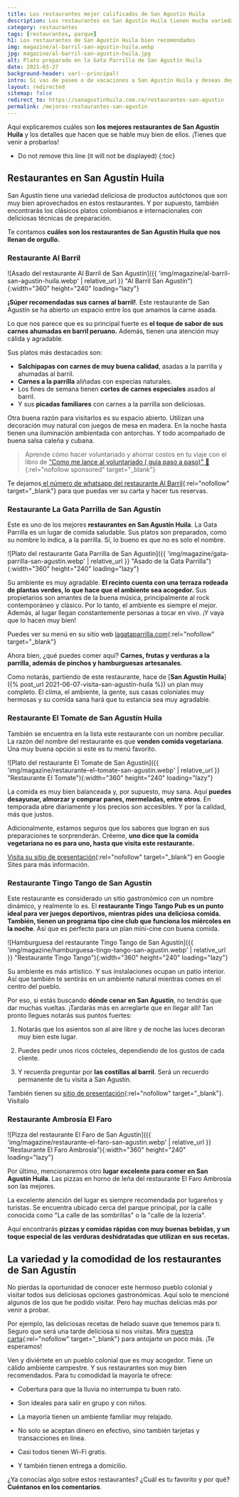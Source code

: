 ```yaml
---
title: Los restaurantes mejor calificados de San Agustín Huila
description: Los restaurantes en San Agustín Huila tienen mucha variedad de ofertas gastronómicas. Te contaremos de 5 de ellos con muy buenas calificaciones.
category: restaurantes
tags: [restaurantes, parque]
h1: Los restaurantes de San Agustín Huila bien recomendados
img: magazine/al-barril-san-agustin-huila.webp
jpg: magazine/al-barril-san-agustin-huila.jpg
alt: Plato preparado en la Gata Parrilla de San Agustín Huila
date: 2021-03-27
background-header: var(--principal)
intro: Si vas de paseo o de vacaciones a San Agustín Huila y deseas degustar algún rico almuerzo, o una cena inolvidable, no te puedes perder la diversidad gastronómica de sus restaurantes.
layout: redirected
sitemap: false
redirect_to: https://sanagustinhuila.com.co/restaurantes-san-agustin
permalink: /mejores-restaurantes-san-agustin
---
```

Aquí explicaremos cuáles son **los mejores restaurantes de San Agustín Huila** y los detalles que hacen que se hable muy bien de ellos. ¡Tienes que venir a probarlos!
<!-- excerpt -->

* Do not remove this line (it will not be displayed)
{:toc}

## Restaurantes en San Agustín Huila

San Agustín tiene una variedad deliciosa de productos autóctonos que son muy bien aprovechados en estos restaurantes. Y por supuesto, también encontrarás los clásicos  platos colombianos e internacionales con deliciosas técnicas de preparación.

Te contamos **cuáles son los restaurantes de San Agustín Huila que nos llenan de orgullo.**

### Restaurante Al Barril

![Asado del restaurante Al Barril de San Agustín]({{ 'img/magazine/al-barril-san-agustin-huila.webp' | relative_url }} "Al Barril San Agustín"){:width="360" height="240" loading="lazy"}

**¡Súper recomendadas sus carnes al barril!**. Este restaurante de San Agustín se ha abierto un espacio entre los que amamos la carne asada.

Lo que nos parece que es su principal fuerte es **el toque de sabor de sus carnes ahumadas en barril peruano.** Además, tienen una atención muy cálida y agradable.

Sus platos más destacados son:

* **Salchipapas con carnes de muy buena calidad**, asadas a la parrilla y ahumadas al barril.
* **Carnes a la parrilla** aliñadas con especias naturales.
* Los fines de semana tienen **cortes de carnes especiales** asados al barril.
* Y sus **picadas familiares** con carnes a la parrilla son deliciosas.

Otra buena razón para visitarlos es su espacio abierto. Utilizan una decoración muy natural con juegos de mesa en madera. En la noche hasta tienen una iluminación ambientada con antorchas. Y todo acompañado de buena salsa caleña y cubana.

>Aprende cómo hacer voluntariado y ahorrar costos en tu viaje con el libro de ["Como me lance al voluntariado ( guia paso a paso)" 📖](https://go.hotmart.com/B72308674C?dp=1){:rel="nofollow sponsored" target="_blank"}

Te dejamos[ el número de whatsapp del restaurante Al Barril](https://wa.me/c/573156968584){:rel="nofollow" target="_blank"} para que puedas ver su carta y hacer tus reservas.

### Restaurante La Gata Parrilla de San Agustín

Este es uno de los mejores **restaurantes en San Agustín Huila**. La Gata Parrilla es un lugar de comida saludable. Sus platos son preparados, como su nombre lo indica, a la parrilla. Sí, lo bueno es que no es solo el nombre.

![Plato del restaurante Gata Parrilla de San Agustín]({{ 'img/magazine/gata-parrilla-san-agustin.webp' | relative_url }} "Asado de la Gata Parrilla"){:width="360" height="240" loading="lazy"}

Su ambiente es muy agradable. **El recinto cuenta con una terraza rodeada de plantas verdes, lo que hace que el ambiente sea acogedor.** Sus propietarios son amantes de la buena música, principalmente al rock contemporáneo y clásico. Por lo tanto, el ambiente es siempre el mejor. Además, al lugar llegan constantemente personas a tocar en vivo. ¡Y vaya que lo hacen muy bien!

Puedes ver su menú en su sitio web [lagataparrilla.com](https://www.lagataparrilla.com/){:rel="nofollow" target="_blank"}

Ahora bien, ¿qué puedes comer aquí? **Carnes, frutas y verduras a la parrilla, además de pinchos y hamburguesas artesanales**.

Como notarás, partiendo de este restaurante, hace de [**San Agustín Huila**]({% post_url 2021-06-07-visita-san-agustin-huila %}) un plan muy completo. El clima, el ambiente, la gente, sus casas coloniales muy hermosas y su comida sana hará que tu estancia sea muy agradable.

### Restaurante El Tomate de San Agustín Huila

También se encuentra en la lista este restaurante con un nombre peculiar. La razón del nombre del restaurante es que **venden comida vegetariana**. Una muy buena opción si este es tu menú favorito.

![Plato del restaurante El Tomate de San Agustín]({{ 'img/magazine/restaurante-el-tomate-san-agustin.webp' | relative_url }} "Restaurante El Tomate"){:width="360" height="240" loading="lazy"}

La comida es muy bien balanceada y, por supuesto, muy sana. Aquí **puedes desayunar, almorzar y comprar panes, mermeladas, entre otros**. En temporada abre diariamente y los precios son accesibles. Y por la calidad, más que justos.

Adicionalmente, estamos seguros que los sabores que logran en sus preparaciones te sorprenderán. Créeme, **uno dice que la comida vegetariana no es para uno, hasta que visita este restaurante.**

[Visita su sitio de presentación](https://restaurante-tomate.negocio.site/){:rel="nofollow" target="_blank"} en Google Sites para más información.

### Restaurante Tingo Tango de San Agustín

Este restaurante es considerado un sitio gastronómico con un nombre dinámico, y realmente lo es. El **restaurante Tingo Tango Pub es un punto ideal para ver juegos deportivos, mientras pides una deliciosa comida. También, tienen un programa tipo cine club que funciona los miércoles en la noche**. Así que es perfecto para un plan mini-cine con buena comida.

![Hamburguesa del restaurante Tingo Tango de San Agustín]({{ 'img/magazine/hamburguesa-tingo-tango-san-agustin.webp' | relative_url }} "Restaurante Tingo Tango"){:width="360" height="240" loading="lazy"}

Su ambiente es más artístico. Y sus instalaciones ocupan un patio interior. Así que también te sentirás en un ambiente natural mientras comes en el centro del pueblo.

Por eso, si estás buscando **dónde cenar en San Agustín**, no tendrás que dar muchas vueltas. ¡Tardarás más en arreglarte que en llegar allí! Tan pronto llegues notarás sus puntos fuertes:

1. Notarás que los asientos son al aire libre y de noche las luces decoran muy bien este lugar.

2. Puedes pedir unos ricos cócteles, dependiendo de los gustos de cada cliente.

3. Y recuerda preguntar por **las costillas al barril**. Será un recuerdo permanente de tu visita a San Agustín.

También tienen su [sitio de presentación](https://tingo-tango-pub.negocio.site/){:rel="nofollow" target="_blank"}. Visítalo

### Restaurante Ambrosía El Faro

![Pizza del restaurante El Faro de San Agustín]({{ 'img/magazine/restaurante-el-faro-san-agustin.webp' | relative_url }} "Restaurante El Faro Ambrosía"){:width="360" height="240" loading="lazy"}

Por último, mencionaremos otro **lugar excelente para comer en San Agustín Huila**. Las pizzas en horno de leña del restaurante El Faro Ambrosía son las mejores.

La excelente atención del lugar es siempre recomendada por lugareños y turistas. Se encuentra ubicado cerca del parque principal, por la calle conocida como "La calle de las sombrillas" o la "calle de la lozería".

Aquí encontrarás **pizzas y comidas rápidas con muy buenas bebidas, y un toque especial de las verduras deshidratadas que utilizan en sus recetas.**

## La variedad y la comodidad de los restaurantes de San Agustín

No pierdas la oportunidad de conocer este hermoso pueblo colonial y visitar todos sus deliciosas opciones gastronómicas. Aquí solo te mencioné algunos de los que he podido visitar. Pero hay muchas delicias más por venir a probar.

Por ejemplo, las deliciosas recetas de helado suave que tenemos para ti. Seguro que será una tarde deliciosa si nos visitas. Mira [nuestra carta](https://bit.ly/domicilios-gurcoff){:rel="nofollow" target="_blank"} para antojarte un poco más. ¡Te esperamos!

Ven y diviértete en un pueblo colonial que es muy acogedor. Tiene un cálido ambiente campestre. Y sus restaurantes son muy bien recomendados. Para tu comodidad la mayoría te ofrece:

* Cobertura para que la lluvia no interrumpa tu buen rato.

* Son ideales para salir en grupo y con niños.

* La mayoría tienen un ambiente familiar muy relajado.

* No solo se aceptan dinero en efectivo, sino también tarjetas y transacciones en línea.

* Casi todos tienen Wi-Fi gratis.

* Y también tienen entrega a domicilio.

¿Ya conocías algo sobre estos restaurantes? ¿Cuál es tu favorito y por qué? **Cuéntanos en los comentarios**.
